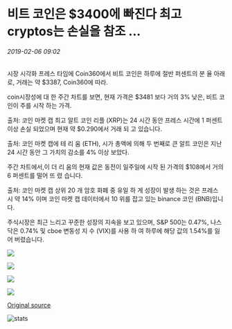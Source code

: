 # 비트 코인은 $3400에 빠진다 최고 cryptos는 손실을 참조 ...

###### 2019-02-06 09:02

시장 시각화 프레스 타임에 Coin360에서 비트 코인은 하루에 절반 퍼센트의 분 율 아래로, 거래는 약 $3387, Coin360에 따라.

coin시장성에 대 한 주간 차트를 보면, 현재 가격은 $3481 보다 거의 3% 낮은, 비트 코인이 주를 시작 하는 가격.

출처: 코인 마켓 캡 최고 알트 코인 리플 (XRP)는 24 시간 동안 프레스 시간에 1 퍼센트 이상 손실 되었으며 현재 약 $0.290에서 거래 되 고 있습니다.

출처: 코인 마켓 캡에 테 리 움 (ETH), 시가 총액에 의해 두 번째로 큰 알트 코인은 지난 24 시간 동안 그 가치의 감소를 4% 이상 보았다.

주간 차트에서,이 더 리 움의 현재 값은 동전이 일주일에 시작 된 가격의 $108에서 거의 6 퍼센트를 떨어 뜨 렸 습니다.

출처: 코인 마켓 캡 상위 20 개 암호 화폐 중 유일 하 게 성장이 발생 하는 것은 프레스 시 약 14% 이며 코인 마켓 캡 데이터에서 10 위를 잡고 있는 binance 코인 (BNB)입니다.

주식시장은 최근 느리고 꾸준한 성장의 지속을 보고 있으며, S&P 500는 0.47%, 나스닥은 0.74% 및 cboe 변동성 지 수 (VIX)를 사용 하 여 하루에 해당 값의 1.54%를 잃어 버렸습니다.

![](https://s3.cointelegraph.com/storage/uploads/view/77eefec390fa27574162a494134860dd.png)

![](https://s3.cointelegraph.com/storage/uploads/view/d7d250d61591bf616843ac12c44fd6e1.png)

![](https://s3.cointelegraph.com/storage/uploads/view/c8726ba939e1d491b041e23dda3c69aa.png)

![](https://s3.cointelegraph.com/storage/uploads/view/69fcfff6d6734debc4a1f712c3210564.png)

[Original source](https://cointelegraph.com/news/bitcoin-falls-under-3-400-as-top-cryptos-see-losses)

![stats](https://c.statcounter.com/11760860/0/a89fa40b/1/ "stats")